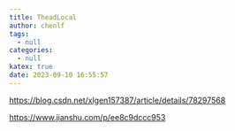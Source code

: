 ```yaml
---
title: TheadLocal
author: chenlf
tags:
  - null
categories:
  - null
katex: true
date: 2023-09-10 16:55:57
---
```


https://blog.csdn.net/xlgen157387/article/details/78297568

https://www.jianshu.com/p/ee8c9dccc953
